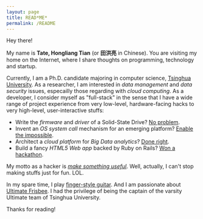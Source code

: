 ```yaml
---
layout: page
title: READ*ME*
permalink: /README
---
```


Hey there!

My name is **Tate, Hongliang Tian** (or **田洪亮** in Chinese). You are visiting my 
home on the Internet, where I share thoughts on programming, technology 
and startup. 

Currently, I am a Ph.D. candidate majoring in computer science, [Tsinghua University](http://www.tsinghua.edu.cn).
As a researcher, I am interested in *data management* and *data security* issues, 
especailly those regarding with *cloud computing*. As a developer, I consider myself 
as "full-stack" in the sense that I have a wide range of project experience
from very low-level, hardware-facing hacks to very high-level, user-interactive stuffs:

- Write the *firmware* and *driver* of a Solid-State Drive? [No 
  problem](/projects#trustedssd).
- Invent an *OS system call* mechanism for an emerging platform? [Enable the 
  impossible](/projects#trustedlibc).
- Architect a *cloud platform* for *Big Data analytics*? [Done right](/projects#huadingml).
- Build a fancy *HTML5 Web app* backed by Ruby on Rails? [Won a 
  hackathon](/projects#paperclub).
<!-- 
- Play with sensors and chips to make *interative installation art*? [Audience amazed](/projects#touchstarrynight).
-->
My motto as a hacker is [*make something useful*](http://www.paulgraham.com/ideas.html).
Well, actually, I can't stop making stuffs just for fun. LOL.

In my spare time, I play [finger-style guitar](https://en.wikipedia.org/wiki/Fingerstyle_guitar).
And I am passionate about [Ultimate Frisbee](https://en.wikipedia.org/wiki/Ultimate_(sport)).
I had the privilege of being the captain of the varsity Ultimate team of 
Tsinghua University.

Thanks for reading!
